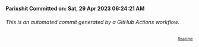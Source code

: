 **Parixshit Committed on: Sat, 29 Apr 2023 06:24:21 AM** <!-- dda7dcde-773a-4a57-a234-1df7565579c6 -->

###### This is an automated commit generated by a GitHub Actions workflow.

<div align="right"><sub><sup><a href="https://github.com/Parixshit/AutoCommit.git">Read me</a></sup></sub></div>
